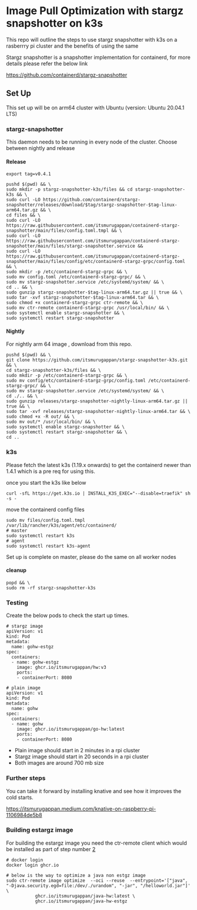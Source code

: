 # Image Pull Optimization with stargz snapshotter on k3s

This repo will outline the steps to use stargz snapshotter with k3s on a 
rasberrry pi cluster and the benefits of using the same

Stargz snapshotter is a snapshotter implementation for containerd, for more details 
please refer the below link

https://github.com/containerd/stargz-snapshotter

## Set Up

This set up will be on arm64 cluster with Ubuntu (version: Ubuntu 20.04.1 LTS)

### stargz-snapshotter

This daemon needs to be running in every node of the cluster. Choose between nightly and release

#### Release

```
export tag=v0.4.1

pushd $(pwd) && \
sudo mkdir -p stargz-snapshotter-k3s/files && cd stargz-snapshotter-k3s && \
sudo curl -LO https://github.com/containerd/stargz-snapshotter/releases/download/$tag/stargz-snapshotter-$tag-linux-arm64.tar.gz && \
cd files && \
sudo curl -LO https://raw.githubusercontent.com/itsmurugappan/containerd-stargz-snapshotter/main/files/config.toml.tmpl && \
sudo curl -LO https://raw.githubusercontent.com/itsmurugappan/containerd-stargz-snapshotter/main/files/stargz-snapshotter.service && 
sudo curl -LO https://raw.githubusercontent.com/itsmurugappan/containerd-stargz-snapshotter/main/files/config/etc/containerd-stargz-grpc/config.toml && \
sudo mkdir -p /etc/containerd-stargz-grpc && \
sudo mv config.toml /etc/containerd-stargz-grpc/ && \
sudo mv stargz-snapshotter.service /etc/systemd/system/ && \
cd .. && \
sudo gunzip stargz-snapshotter-$tag-linux-arm64.tar.gz || true && \
sudo tar -xvf stargz-snapshotter-$tag-linux-arm64.tar && \
sudo chmod +x containerd-stargz-grpc ctr-remote && \
sudo mv ctr-remote containerd-stargz-grpc /usr/local/bin/ && \
sudo systemctl enable stargz-snapshotter && \
sudo systemctl restart stargz-snapshotter
```

#### Nightly
For nightly arm 64 image , download from this repo.

```shell
pushd $(pwd) && \
git clone https://github.com/itsmurugappan/stargz-snapshotter-k3s.git && \
cd stargz-snapshotter-k3s/files && \
sudo mkdir -p /etc/containerd-stargz-grpc && \
sudo mv config/etc/containerd-stargz-grpc/config.toml /etc/containerd-stargz-grpc/ && \
sudo mv stargz-snapshotter.service /etc/systemd/system/ && \
cd ./.. && \
sudo gunzip releases/stargz-snapshotter-nightly-linux-arm64.tar.gz || true && \
sudo tar -xvf releases/stargz-snapshotter-nightly-linux-arm64.tar && \
sudo chmod +x -R out/ && \
sudo mv out/* /usr/local/bin/ && \
sudo systemctl enable stargz-snapshotter && \
sudo systemctl restart stargz-snapshotter && \
cd ..
```

### k3s

Please fetch the latest k3s (1.19.x onwards) to get the containerd newer than 1.4.1 which is a pre req for using this.

once you start the k3s like below
```
curl -sfL https://get.k3s.io | INSTALL_K3S_EXEC="--disable=traefik" sh -s -
```

move the containerd config files

```shell
sudo mv files/config.toml.tmpl /var/lib/rancher/k3s/agent/etc/containerd/
# master
sudo systemctl restart k3s
# agent
sudo systemctl restart k3s-agent
```

Set up is complete on master, please do the same on all worker nodes

#### cleanup
```shell
popd && \
sudo rm -rf stargz-snapshotter-k3s
```

### Testing

Create the below pods to check the start up times.

```
# stargz image
apiVersion: v1
kind: Pod
metadata:
  name: gohw-estgz
spec:
  containers:
  - name: gohw-estgz
    image: ghcr.io/itsmurugappan/hw:v3
    ports:
    - containerPort: 8080 

# plain image
apiVersion: v1
kind: Pod
metadata:
  name: gohw
spec:
  containers:
  - name: gohw
    image: ghcr.io/itsmurugappan/go-hw:latest
    ports:
    - containerPort: 8080 
```
* Plain image should start in 2 minutes in a rpi cluster
* Stargz image should start in 20 seconds in a rpi cluster
* Both images are around 700 mb size

### Further steps

You can take it forward by installing knative and see how it improves the cold starts.

https://itsmurugappan.medium.com/knative-on-raspberry-pi-1106984de5b8

### Building estargz image

For building the estargz image you need the ctr-remote client which would be installed as part of step number [2](#2-stargz-snapshotter)

```
# docker login
docker login ghcr.io

# below is the way to optimize a java non estgz image
sudo ctr-remote image optimize  --oci --reuse  --entrypoint='["java", "-Djava.security.egd=file:/dev/./urandom", "-jar", "/helloworld.jar"]' \
           ghcr.io/itsmurugappan/java-hw:latest \
           ghcr.io/itsmurugappan/java-hw-estgz
```
